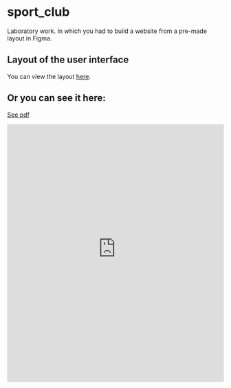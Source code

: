 # sport_club
Laboratory work. In which you had to build a website from a pre-made layout in Figma.
## Layout of the user interface

You can view the layout [here](https://www.figma.com/file/QYRANTzaXWu34QrhB3fa0B/sport_club_design?type=design&node-id=0%3A1&mode=design&t=1wBrX5kbaUndBKi5-1).

## Or you can see it here:
[See pdf](https://github.com/Sviatoslav1886/sport_club/blob/main/sport_club_design.pdf)
<!DOCTYPE html>
<html>
<head>
    <title>PDF Viewer</title>
</head>
<body>
    <embed src="https://raw.githubusercontent.com/Sviatoslav1886/sport_club/main/sport_club_design.pdf" type="application/pdf" width="100%" height="600px" />
</body>
</html>
